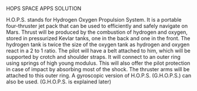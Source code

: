 HOPS SPACE APPS SOLUTION

H.O.P.S. stands for Hydrogen Oxygen Propulsion System. It is a portable
four-thruster jet pack​ that can be used to efficiently and safely
navigate on Mars. Thrust will be produced by the combustion of hydrogen and 
oxygen, stored in pressurized Kevlar tanks, one in the back and one in
the front. The hydrogen tank is twice the size of the oxygen tank as
hydrogen and oxygen react in a 2 to 1 ratio. The pilot will have a belt
attached to him, which will be supported by crotch and shoulder straps.
It will connect to an outer ring using springs of high young modulus. 
This will also offer the pilot protection in case of impact by absorbing most of the shock. 
The thruster arms will be attached to this outer ring. A gyroscopic
version of H.O.P.S. (G.H.O.P.S.) can also be used. (G.H.O.P.S. is
explained later)
